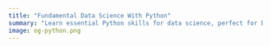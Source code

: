 ```yaml
---
title: "Fundamental Data Science With Python"
summary: "Learn essential Python skills for data science, perfect for beginners starting their data journey with hands-on, fast-paced tutorials."
image: og-python.png
---
```


